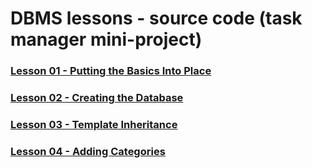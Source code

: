 # DBMS lessons - source code (task manager mini-project)

### [Lesson 01 - Putting the Basics Into Place]()

### [Lesson 02 - Creating the Database]()

### [Lesson 03 - Template Inheritance]()

### [Lesson 04 - Adding Categories]()

